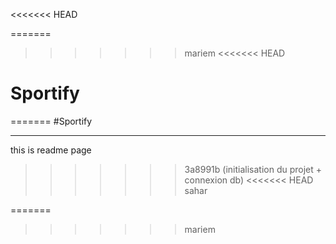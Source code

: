 <<<<<<< HEAD

=======
>>>>>>> mariem
<<<<<<< HEAD
# Sportify
=======
#Sportify
***
 this is readme page
>>>>>>> 3a8991b (initialisation du projet + connexion db)
<<<<<<< HEAD
>>>>>>> sahar

=======
>>>>>>> mariem
